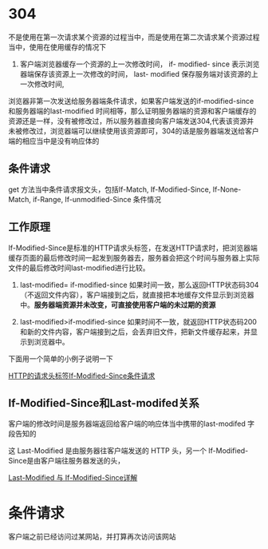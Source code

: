 # 304

不是使用在第一次请求某个资源的过程当中，而是使用在第二次请求某个资源过程当中，使用在使用缓存的情况下

1.  客户端浏览器缓存一个资源的上一次修改时间， if- modified- since 表示浏览器端保存该资源上一次修改的时间， last- modified 保存服务端对该资源的上一次修改时间, 


浏览器非第一次发送给服务器端条件请求，如果客户端发送的if-modified-since 和服务器端的last-modified 时间相等，那么证明服务器端的资源和客户端缓存的资源还是一样，没有被修改过，所以服务器直接向客户端发送304,代表该资源并未被修改过，浏览器端可以继续使用该资源即可，304的话是服务器端发送给客户端的相应当中是没有响应体的



## 条件请求
get 方法当中条件请求报文头，包括If-Match, If-Modified-Since, If-None-Match, if-Range, If-unmodified-Since 条件情况

## 工作原理





If-Modified-Since是标准的HTTP请求头标签，在发送HTTP请求时，把浏览器端缓存页面的最后修改时间一起发到服务器去，服务器会把这个时间与服务器上实际文件的最后修改时间last-modified进行比较。

1. last-modified= if-modified-since 如果时间一致，那么返回HTTP状态码304（不返回文件内容），客户端接到之后，就直接把本地缓存文件显示到浏览器中。**服务器端资源并未改变，可直接使用客户端的未过期的资源**

2. last-modified>if-modified-since 如果时间不一致，就返回HTTP状态码200和新的文件内容，客户端接到之后，会丢弃旧文件，把新文件缓存起来，并显示到浏览器中。

 下面用一个简单的小例子说明一下
 
[HTTP的请求头标签If-Modified-Since条件请求](https://www.cnblogs.com/zh2000g/archive/2010/03/22/1692002.html)

## If-Modified-Since和Last-modifed关系
客户端的修改时间是服务器端返回给客户端的响应体当中携带的last-modifed 字段告知的

这 Last-Modified 是由服务器往客户端发送的 HTTP 头，另一个 If-Modified-Since是由客户端往服务器发送的头，

[Last-Modified 与 If-Modified-Since详解 ](https://blog.csdn.net/tianmohust/article/details/8840256)

# 条件请求
客户端之前已经访问过某网站，并打算再次访问该网站